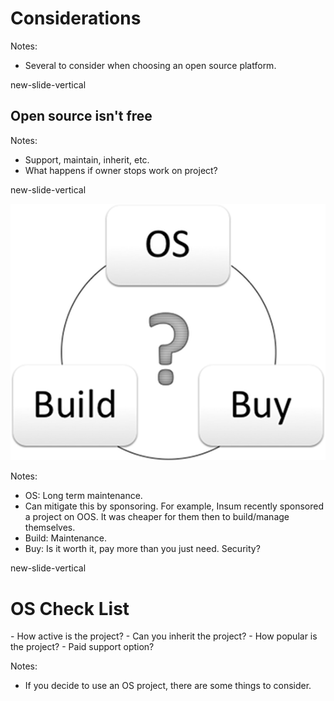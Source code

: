 # Considerations

Notes:
- Several to consider when choosing an open source platform.

new-slide-vertical
<!-- .slide: data-background="#31406b" -->
## <span class="white">Open source isn't free</span>

Notes:
- Support, maintain, inherit, etc.</br>
- What happens if owner stops work on project?</br>

new-slide-vertical

![OS vs Build vs Buy](www/img/os-considerations.png)

Notes:
- OS: Long term maintenance.</br>
- Can mitigate this by sponsoring. For example, Insum recently sponsored a project on OOS. It was cheaper for them then to build/manage themselves.
- Build: Maintenance.</br>
- Buy: Is it worth it, pay more than you just need. Security?

new-slide-vertical

<!-- If title is changed, modify custom.css -->
# OS Check List

<p class="no-bullet"></p>
- <i class="fa fa-square-o"></i> How active is the project?
- <i class="fa fa-square-o"></i> Can you inherit the project?
- <i class="fa fa-square-o"></i> How popular is the project?
- <i class="fa fa-square-o"></i> Paid support option?

Notes:
- If you decide to use an OS project, there are some things to consider.
